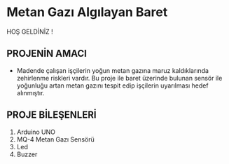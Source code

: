 # Metan Gazı Algılayan Baret
HOŞ GELDİNİZ !
## PROJENİN AMACI
* Madende çalışan işçilerin yoğun metan gazına maruz kaldıklarında zehirlenme riskleri vardır. Bu proje ile baret üzerinde bulunan sensör ile yoğunluğu artan metan gazını tespit edip işçilerin uyarılması hedef alınmıştır. 
## PROJE BİLEŞENLERİ
1. Arduino UNO
1. MQ-4 Metan Gazı Sensörü
1. Led
1. Buzzer 
